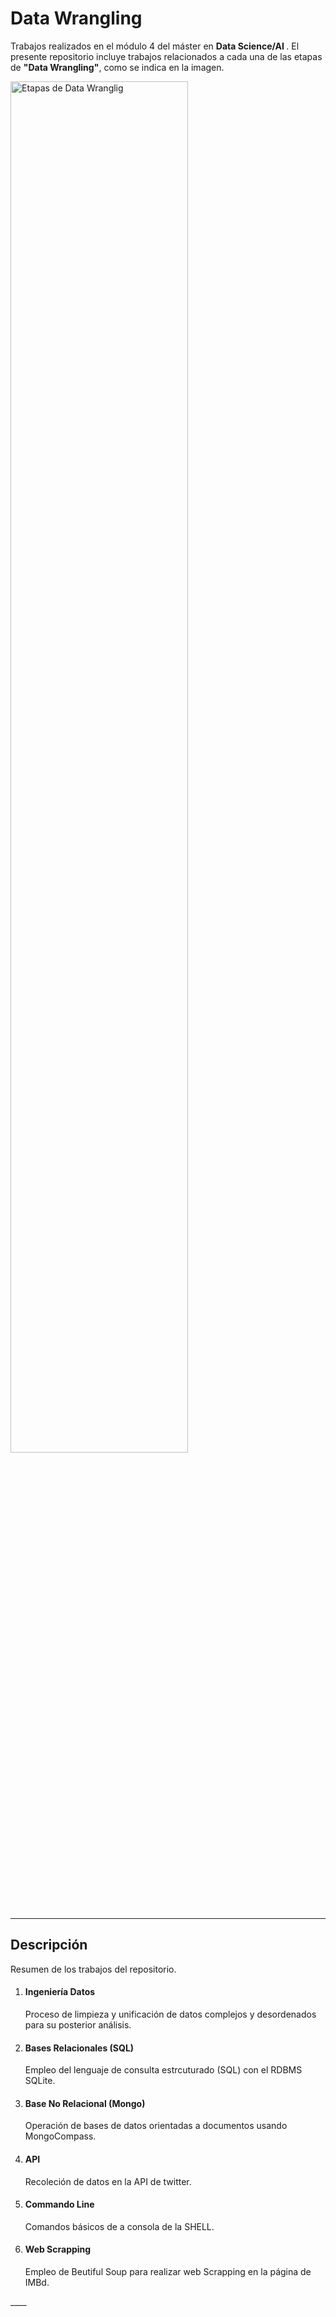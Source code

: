 <h1> Data Wrangling</h1>

Trabajos realizados en el módulo 4 del máster en <strong> Data Science/AI </strong>. El presente repositorio incluye trabajos relacionados a cada una de las etapas de <strong>"Data Wrangling"</strong>, como se indica en la imagen. 

<img src="https://assets-global.website-files.com/620d42e86cb8ec4d0839e59d/6230e8f9f25db46f85fab6fd_61cb684896c7ae222f621175_Data-Wrangling-Diagram.jpeg" alt="Etapas de Data Wranglig" width=75% align="center">

_____
<h2> Descripción</h2>
Resumen de los trabajos del repositorio.

<ol>
<li><h4>Ingeniería Datos </h4></li>
Proceso de limpieza y unificación de datos complejos y desordenados para su posterior análisis.

<li><h4>Bases Relacionales (SQL) </h4></li>
Empleo del lenguaje de consulta estrcuturado (SQL) con el RDBMS SQLite.

<li><h4>Base No Relacional (Mongo) </h4></li>
Operación de bases de datos orientadas a documentos usando MongoCompass.

<li><h4> API </h4></li>
Recoleción de datos en la API de twitter.

<li><h4> Commando Line</h4></li>
Comandos básicos de a consola de la SHELL.

<li><h4> Web Scrapping</h4></li>
Empleo de Beutiful Soup para realizar web Scrapping en la página de IMBd.
</ol>
____
